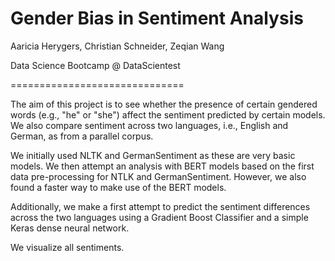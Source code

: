 Gender Bias in Sentiment Analysis
==============================

Aaricia Herygers, Christian Schneider, Zeqian Wang

Data Science Bootcamp @ DataScientest

==============================

The aim of this project is to see whether the presence of certain gendered words (e.g., "he" or "she") affect the sentiment predicted by certain models. We also compare sentiment across two languages, i.e., English and German, as from a parallel corpus.

We initially used NLTK and GermanSentiment as these are very basic models. We then attempt an analysis with BERT models based on the first data pre-processing for NTLK and GermanSentiment. However, we also found a faster way to make use of the BERT models.

Additionally, we make a first attempt to predict the sentiment differences across the two languages using a Gradient Boost Classifier and a simple Keras dense neural network.

We visualize all sentiments.